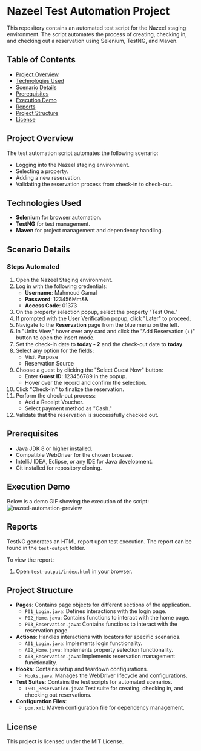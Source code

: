 # Nazeel Test Automation Project

This repository contains an automated test script for the Nazeel staging environment. The script automates the process of creating, checking in, and checking out a reservation using Selenium, TestNG, and Maven.

## Table of Contents
- [Project Overview](#project-overview)
- [Technologies Used](#technologies-used)
- [Scenario Details](#scenario-details)
- [Prerequisites](#prerequisites)
- [Execution Demo](#execution-demo)
- [Reports](#reports)
- [Project Structure](#project-structure)
- [License](#license)

## Project Overview

The test automation script automates the following scenario:
- Logging into the Nazeel staging environment.
- Selecting a property.
- Adding a new reservation.
- Validating the reservation process from check-in to check-out.

## Technologies Used
- **Selenium** for browser automation.
- **TestNG** for test management.
- **Maven** for project management and dependency handling.

## Scenario Details

### Steps Automated
1. Open the Nazeel Staging environment.
2. Log in with the following credentials:
   - **Username**: Mahmoud Gamal
   - **Password**: 123456Mm&&
   - **Access Code**: 01373
3. On the property selection popup, select the property "Test One."
4. If prompted with the User Verification popup, click "Later" to proceed.
5. Navigate to the **Reservation** page from the blue menu on the left.
6. In "Units View," hover over any card and click the "Add Reservation (+)" button to open the insert mode.
7. Set the check-in date to **today - 2** and the check-out date to **today**.
8. Select any option for the fields:
   - Visit Purpose
   - Reservation Source
9. Choose a guest by clicking the "Select Guest Now" button:
   - Enter **Guest ID**: 123456789 in the popup.
   - Hover over the record and confirm the selection.
10. Click "Check-In" to finalize the reservation.
11. Perform the check-out process:
    - Add a Receipt Voucher.
    - Select payment method as "Cash."
12. Validate that the reservation is successfully checked out.

## Prerequisites

- Java JDK 8 or higher installed.
- Compatible WebDriver for the chosen browser.
- IntelliJ IDEA, Eclipse, or any IDE for Java development.
- Git installed for repository cloning.

## Execution Demo

Below is a demo GIF showing the execution of the script:
![nazeel-automation-preview](https://github.com/user-attachments/assets/3093cd6f-5f8a-4c6c-9d53-7fb303ffae5d)

## Reports

TestNG generates an HTML report upon test execution. The report can be found in the `test-output` folder.

To view the report:
1. Open `test-output/index.html` in your browser.

## Project Structure

- **Pages**: Contains page objects for different sections of the application.
  - `P01_Login.java`: Defines interactions with the login page.
  - `P02_Home.java`: Contains functions to interact with the home page.
  - `P03_Reservation.java`: Contains functions to interact with the reservation page.
- **Actions**: Handles interactions with locators for specific scenarios.
  - `A01_Login.java`: Implements login functionality.
  - `A02_Home.java`: Implements property selection functionality.
  - `A03_Reservation.java`: Implements reservation management functionality.
- **Hooks**: Contains setup and teardown configurations.
  - `Hooks.java`: Manages the WebDriver lifecycle and configurations.
- **Test Suites**: Contains the test scripts for automated scenarios.
  - `TS01_Reservation.java`: Test suite for creating, checking in, and checking out reservations.
- **Configuration Files**:
  - `pom.xml`: Maven configuration file for dependency management.

## License

This project is licensed under the MIT License. 
